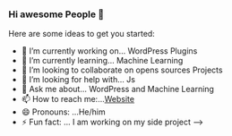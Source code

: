 ### Hi awesome People 👋



Here are some ideas to get you started:

- 🔭 I’m currently working on... WordPress Plugins
- 🌱 I’m currently learning... Machine Learning
- 👯 I’m looking to collaborate on opens sources Projects
- 🤔 I’m looking for help with... Js
- 💬 Ask me about... WordPress and Machine Learning
- 📫 How to reach me:...[Website](https:wwww.sajjadhussain.com)
- 😄 Pronouns: ...He/him
- ⚡ Fun fact: ... I am working on my side project
-->
